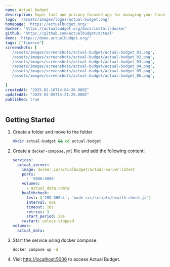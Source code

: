 ```yaml
---
name: Actual Budget
description: Super fast and privacy-focused app for managing your finances.
logo: '/assets/images/logos/actual-budget.png'
homepage: 'https://actualbudget.org/'
docker: 'https://actualbudget.org/docs/install/docker'
github: 'https://github.com/actualbudget/actual'
demo: 'https://demo.actualbudget.org/'
tags: ["finance"]
screenshots: [
  '/assets/images/screenshots/actual-budget/actual-budget_01.png',
  '/assets/images/screenshots/actual-budget/actual-budget_02.png',
  '/assets/images/screenshots/actual-budget/actual-budget_03.png',
  '/assets/images/screenshots/actual-budget/actual-budget_04.png',
  '/assets/images/screenshots/actual-budget/actual-budget_05.png',
  '/assets/images/screenshots/actual-budget/actual-budget_06.png',
  
]
createdAt: "2025-02-16T14:04:20.000Z"
updatedAt: "2025-03-05T13:21:25.000Z"
published: true
---
```


## Getting Started

1. Create a folder and move to the folder
    ```bash
    mkdir actual-budget && cd actual-budget
    ```
2. Create a `docker-compose.yml` file and add the following content:
    ```yaml [docker-compose.yml]
    services:
      actual_server:
        image: docker.io/actualbudget/actual-server:latest
        ports:
          - '5006:5006'
        volumes:
          - actual_data:/data
        healthcheck:
          test: ['CMD-SHELL', 'node src/scripts/health-check.js']
          interval: 60s
          timeout: 10s
          retries: 3
          start_period: 20s
        restart: unless-stopped
    volumes:
      actual_data:
    ```
3. Start the service using docker compose.
    ```bash
    docker compose up -d
    ```
4. Visit [http://localhost:5006](http://localhost:5006) to access Actual Budget.


